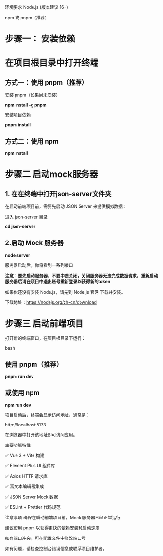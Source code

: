环境要求
Node.js (版本建议 16+)

npm 或 pnpm（推荐）

# 步骤一： 安装依赖 
# 在项目根目录中打开终端

## 方式一：使用 pnpm（推荐）

安装 pnpm（如果尚未安装）

**npm install -g pnpm**

安装项目依赖

**pnpm install**

## 方式二：使用 npm

**npm install**

# 步骤二 启动mock服务器

## 1. 在在终端中打开json-server文件夹

在启动前端项目前，需要先启动 JSON Server 来提供模拟数据：

进入 json-server 目录

**cd json-server**

## 2.启动 Mock 服务器

**node server**

服务器启动后，你将看到一系列接口

**注意：要先启动服务器，不要中途关闭，关闭服务器无法完成数据请求，重新启动服务器后请在项目中退出账号重新登录以获得新的token**

如果你还没有安装 Node.js，请先到 Node.js 官网 下载并安装。

下载地址：https://nodejs.org/zh-cn/download

# 步骤三 启动前端项目

打开新的终端窗口，在项目根目录下运行：

bash
## 使用 pnpm（推荐）

**pnpm run dev**

## 或使用 npm

**npm run dev**

项目启动后，终端会显示访问地址，通常是：

http://localhost:5173

在浏览器中打开该地址即可访问应用。

主要功能特性

✅ Vue 3 + Vite 构建

✅ Element Plus UI 组件库

✅ Axios HTTP 请求库

✅ 富文本编辑器集成

✅ JSON Server Mock 数据

✅ ESLint + Prettier 代码规范

注意事项
确保在启动前端项目前，Mock 服务器已经正常运行

建议使用 pnpm 以获得更快的依赖安装和启动速度

如有端口冲突，可在配置文件中修改端口号

如有问题，请检查控制台错误信息或联系项目维护者。

